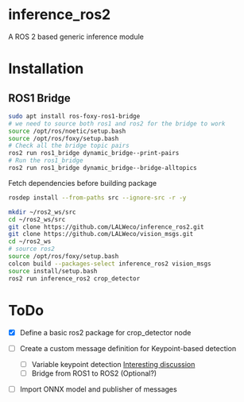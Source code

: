 # inference_ros2
A ROS 2 based generic inference module

# Installation
## ROS1 Bridge
```bash
sudo apt install ros-foxy-ros1-bridge 
# we need to source both ros1 and ros2 for the bridge to work
source /opt/ros/noetic/setup.bash 
source /opt/ros/foxy/setup.bash 
# Check all the bridge topic pairs
ros2 run ros1_bridge dynamic_bridge--print-pairs 
# Run the ros1_bridge 
ros2 run ros1_bridge dynamic_bridge--bridge-alltopics
```

Fetch dependencies before building package
```bash 
rosdep install --from-paths src --ignore-src -r -y
```

```bash
mkdir ~/ros2_ws/src
cd ~/ros2_ws/src
git clone https://github.com/LALWeco/inference_ros2.git
git clone https://github.com/LALWeco/vision_msgs.git
cd ~/ros2_ws
# source ros2
source /opt/ros/foxy/setup.bash
colcon build --packages-select inference_ros2 vision_msgs
source install/setup.bash
ros2 run inference_ros2 crop_detector
```

# ToDo
- [x] Define a basic ros2 package for crop_detector node
- [ ] Create a custom message definition for Keypoint-based detection
    - [ ] Variable keypoint detection [Interesting discussion](https://github.com/ultralytics/ultralytics/issues/5364)
    - [ ] Bridge from ROS1 to ROS2 (Optional?)
- [ ] Import ONNX model and publisher of messages

